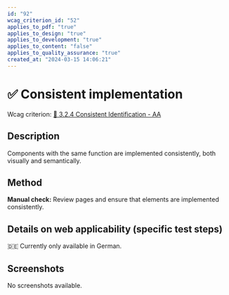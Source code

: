 ```yaml
---
id: "92"
wcag_criterion_id: "52"
applies_to_pdf: "true"
applies_to_design: "true"
applies_to_development: "true"
applies_to_content: "false"
applies_to_quality_assurance: "true"
created_at: "2024-03-15 14:06:21"
---
```


# ✅ Consistent implementation

Wcag criterion: [📜 3.2.4 Consistent Identification - AA](..)

## Description

Components with the same function are implemented consistently, both visually and semantically.

## Method

**Manual check:** Review pages and ensure that elements are implemented consistently.

## Details on web applicability (specific test steps)

🇩🇪 Currently only available in German.

## Screenshots

No screenshots available.
